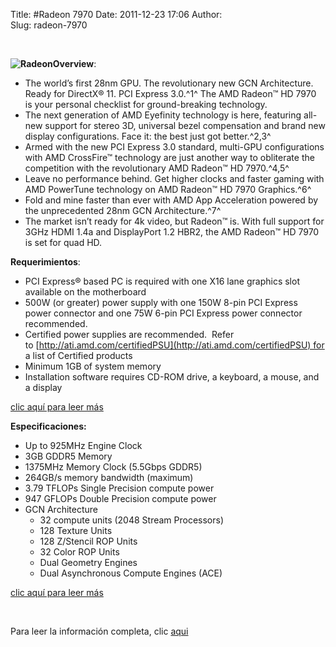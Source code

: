 Title: #Radeon 7970
Date: 2011-12-23 17:06
Author:  
Slug: radeon-7970

 

**![Radeon](http://dosisgadget.com/wp-content/uploads/2011/12/AMD-Radeon-HD-7970.jpg "Radeon")Overview**:

-   The world’s first 28nm GPU. The revolutionary new GCN Architecture.
    Ready for DirectX® 11. PCI Express 3.0.^1^ The AMD Radeon™ HD 7970
    is your personal checklist for ground-breaking technology.
-   The next generation of AMD Eyefinity technology is here, featuring
    all-new support for stereo 3D, universal bezel compensation and
    brand new display configurations. Face it: the best just got
    better.^2,3^
-   Armed with the new PCI Express 3.0 standard, multi-GPU
    configurations with AMD CrossFire™ technology are just another way
    to obliterate the competition with the revolutionary AMD Radeon™ HD
    7970.^4,5^
-   Leave no performance behind. Get higher clocks and faster gaming
    with AMD PowerTune technology on AMD Radeon™ HD 7970
    Graphics.^6<!--more-->^
-   Fold and mine faster than ever with AMD App Acceleration powered by
    the unprecedented 28nm GCN Architecture.^7^
-   The market isn’t ready for 4k video, but Radeon™ is. With full
    support for 3GHz HDMI 1.4a and DisplayPort 1.2 HBR2, the AMD Radeon™
    HD 7970 is set for quad HD.

**Requerimientos**:

-   PCI Express® based PC is required with one X16 lane graphics slot
    available on the motherboard
-   500W (or greater) power supply with one 150W 8-pin PCI Express power
    connector and one 75W 6-pin PCI Express power connector recommended.
-   Certified power supplies are recommended.  Refer
    to [http://ati.amd.com/certifiedPSU](http://ati.amd.com/certifiedPSU) for
    a list of Certified products
-   Minimum 1GB of system memory
-   Installation software requires CD-ROM drive, a keyboard, a mouse,
    and a display

[clic aquí para leer
más](http://www.amd.com/us/products/desktop/graphics/7000/7970/Pages/radeon-7970.aspx#2 "http://www.amd.com/us/products/desktop/graphics/7000/7970/Pages/radeon-7970.aspx#2")

**Especificaciones:**

-   Up to 925MHz Engine Clock
-   3GB GDDR5 Memory
-   1375MHz Memory Clock (5.5Gbps GDDR5)
-   264GB/s memory bandwidth (maximum)
-   3.79 TFLOPs Single Precision compute power
-   947 GFLOPs Double Precision compute power
-   GCN Architecture
    -   32 compute units (2048 Stream Processors)
    -   128 Texture Units
    -   128 Z/Stencil ROP Units
    -   32 Color ROP Units
    -   Dual Geometry Engines
    -   Dual Asynchronous Compute Engines (ACE)

[clic aquí para leer
más](http://www.amd.com/us/products/desktop/graphics/7000/7970/Pages/radeon-7970.aspx#3 "http://www.amd.com/us/products/desktop/graphics/7000/7970/Pages/radeon-7970.aspx#3")

 

Para leer la información completa, clic
[aqui](http://www.amd.com/us/products/desktop/graphics/7000/7970/Pages/radeon-7970.aspx "http://www.amd.com/us/products/desktop/graphics/7000/7970/Pages/radeon-7970.aspx")
